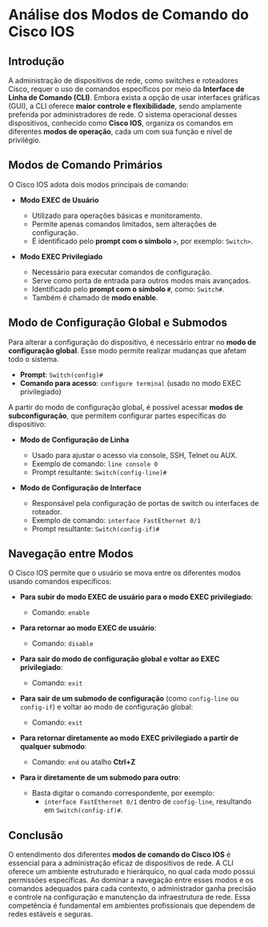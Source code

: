 # Análise dos Modos de Comando do Cisco IOS

## Introdução

A administração de dispositivos de rede, como switches e roteadores Cisco, requer o uso de comandos específicos por meio da **Interface de Linha de Comando (CLI)**. Embora exista a opção de usar interfaces gráficas (GUI), a CLI oferece **maior controle e flexibilidade**, sendo amplamente preferida por administradores de rede. O sistema operacional desses dispositivos, conhecido como **Cisco IOS**, organiza os comandos em diferentes **modos de operação**, cada um com sua função e nível de privilégio.

## Modos de Comando Primários

O Cisco IOS adota dois modos principais de comando:

- **Modo EXEC de Usuário**
  - Utilizado para operações básicas e monitoramento.
  - Permite apenas comandos limitados, sem alterações de configuração.
  - É identificado pelo **prompt com o símbolo `>`**, por exemplo: `Switch>`.

- **Modo EXEC Privilegiado**
  - Necessário para executar comandos de configuração.
  - Serve como porta de entrada para outros modos mais avançados.
  - Identificado pelo **prompt com o símbolo `#`**, como: `Switch#`.
  - Também é chamado de **modo enable**.

## Modo de Configuração Global e Submodos

Para alterar a configuração do dispositivo, é necessário entrar no **modo de configuração global**. Esse modo permite realizar mudanças que afetam todo o sistema.

- **Prompt**: `Switch(config)#`
- **Comando para acesso**: `configure terminal` (usado no modo EXEC privilegiado)

A partir do modo de configuração global, é possível acessar **modos de subconfiguração**, que permitem configurar partes específicas do dispositivo:

- **Modo de Configuração de Linha**
  - Usado para ajustar o acesso via console, SSH, Telnet ou AUX.
  - Exemplo de comando: `line console 0`
  - Prompt resultante: `Switch(config-line)#`

- **Modo de Configuração de Interface**
  - Responsável pela configuração de portas de switch ou interfaces de roteador.
  - Exemplo de comando: `interface FastEthernet 0/1`
  - Prompt resultante: `Switch(config-if)#`

## Navegação entre Modos

O Cisco IOS permite que o usuário se mova entre os diferentes modos usando comandos específicos:

- **Para subir do modo EXEC de usuário para o modo EXEC privilegiado**:
  - Comando: `enable`

- **Para retornar ao modo EXEC de usuário**:
  - Comando: `disable`

- **Para sair do modo de configuração global e voltar ao EXEC privilegiado**:
  - Comando: `exit`

- **Para sair de um submodo de configuração** (como `config-line` ou `config-if`) e voltar ao modo de configuração global:
  - Comando: `exit`

- **Para retornar diretamente ao modo EXEC privilegiado a partir de qualquer submodo**:
  - Comando: `end` ou atalho **Ctrl+Z**

- **Para ir diretamente de um submodo para outro**:
  - Basta digitar o comando correspondente, por exemplo:
    - `interface FastEthernet 0/1` dentro de `config-line`, resultando em `Switch(config-if)#`.

## Conclusão

O entendimento dos diferentes **modos de comando do Cisco IOS** é essencial para a administração eficaz de dispositivos de rede. A CLI oferece um ambiente estruturado e hierárquico, no qual cada modo possui permissões específicas. Ao dominar a navegação entre esses modos e os comandos adequados para cada contexto, o administrador ganha precisão e controle na configuração e manutenção da infraestrutura de rede. Essa competência é fundamental em ambientes profissionais que dependem de redes estáveis e seguras.